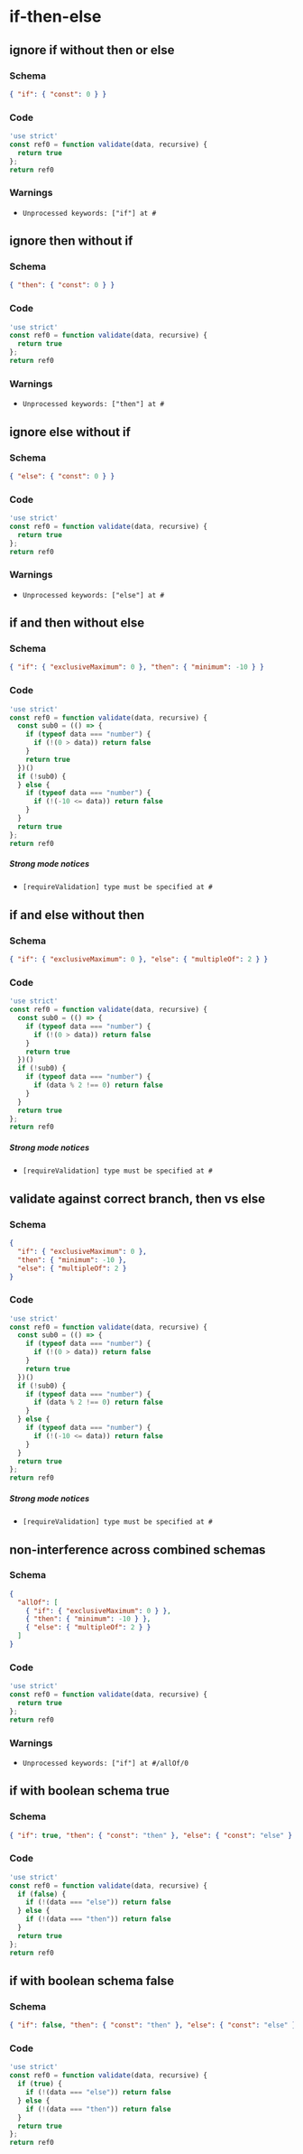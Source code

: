 # if-then-else

## ignore if without then or else

### Schema

```json
{ "if": { "const": 0 } }
```

### Code

```js
'use strict'
const ref0 = function validate(data, recursive) {
  return true
};
return ref0
```

### Warnings

 * `Unprocessed keywords: ["if"] at #`


## ignore then without if

### Schema

```json
{ "then": { "const": 0 } }
```

### Code

```js
'use strict'
const ref0 = function validate(data, recursive) {
  return true
};
return ref0
```

### Warnings

 * `Unprocessed keywords: ["then"] at #`


## ignore else without if

### Schema

```json
{ "else": { "const": 0 } }
```

### Code

```js
'use strict'
const ref0 = function validate(data, recursive) {
  return true
};
return ref0
```

### Warnings

 * `Unprocessed keywords: ["else"] at #`


## if and then without else

### Schema

```json
{ "if": { "exclusiveMaximum": 0 }, "then": { "minimum": -10 } }
```

### Code

```js
'use strict'
const ref0 = function validate(data, recursive) {
  const sub0 = (() => {
    if (typeof data === "number") {
      if (!(0 > data)) return false
    }
    return true
  })()
  if (!sub0) {
  } else {
    if (typeof data === "number") {
      if (!(-10 <= data)) return false
    }
  }
  return true
};
return ref0
```

##### Strong mode notices

 * `[requireValidation] type must be specified at #`


## if and else without then

### Schema

```json
{ "if": { "exclusiveMaximum": 0 }, "else": { "multipleOf": 2 } }
```

### Code

```js
'use strict'
const ref0 = function validate(data, recursive) {
  const sub0 = (() => {
    if (typeof data === "number") {
      if (!(0 > data)) return false
    }
    return true
  })()
  if (!sub0) {
    if (typeof data === "number") {
      if (data % 2 !== 0) return false
    }
  }
  return true
};
return ref0
```

##### Strong mode notices

 * `[requireValidation] type must be specified at #`


## validate against correct branch, then vs else

### Schema

```json
{
  "if": { "exclusiveMaximum": 0 },
  "then": { "minimum": -10 },
  "else": { "multipleOf": 2 }
}
```

### Code

```js
'use strict'
const ref0 = function validate(data, recursive) {
  const sub0 = (() => {
    if (typeof data === "number") {
      if (!(0 > data)) return false
    }
    return true
  })()
  if (!sub0) {
    if (typeof data === "number") {
      if (data % 2 !== 0) return false
    }
  } else {
    if (typeof data === "number") {
      if (!(-10 <= data)) return false
    }
  }
  return true
};
return ref0
```

##### Strong mode notices

 * `[requireValidation] type must be specified at #`


## non-interference across combined schemas

### Schema

```json
{
  "allOf": [
    { "if": { "exclusiveMaximum": 0 } },
    { "then": { "minimum": -10 } },
    { "else": { "multipleOf": 2 } }
  ]
}
```

### Code

```js
'use strict'
const ref0 = function validate(data, recursive) {
  return true
};
return ref0
```

### Warnings

 * `Unprocessed keywords: ["if"] at #/allOf/0`


## if with boolean schema true

### Schema

```json
{ "if": true, "then": { "const": "then" }, "else": { "const": "else" } }
```

### Code

```js
'use strict'
const ref0 = function validate(data, recursive) {
  if (false) {
    if (!(data === "else")) return false
  } else {
    if (!(data === "then")) return false
  }
  return true
};
return ref0
```


## if with boolean schema false

### Schema

```json
{ "if": false, "then": { "const": "then" }, "else": { "const": "else" } }
```

### Code

```js
'use strict'
const ref0 = function validate(data, recursive) {
  if (true) {
    if (!(data === "else")) return false
  } else {
    if (!(data === "then")) return false
  }
  return true
};
return ref0
```

